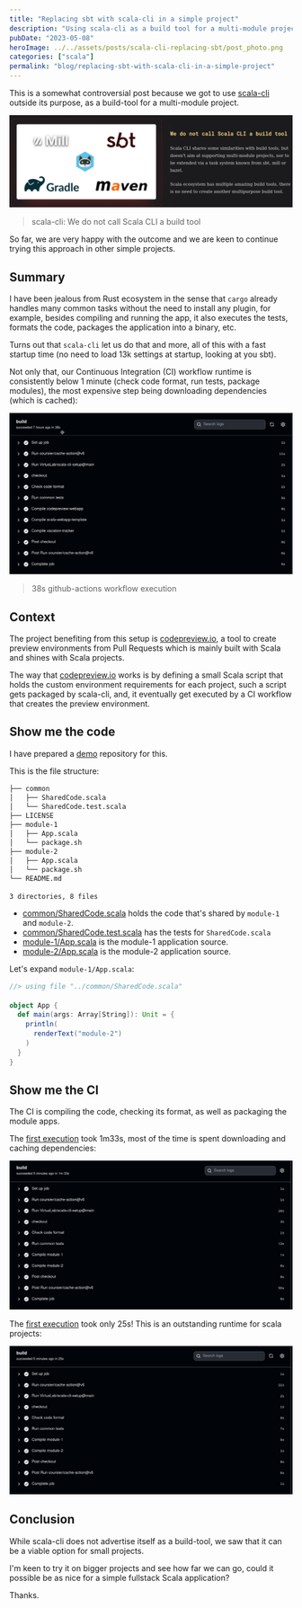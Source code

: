 ```yaml
---
title: "Replacing sbt with scala-cli in a simple project"
description: "Using scala-cli as a build tool for a multi-module project, achieving fast CI times and simplified build processes despite it not being designed as a build tool."
pubDate: "2023-05-08"
heroImage: ../../assets/posts/scala-cli-replacing-sbt/post_photo.png
categories: ["scala"]
permalink: "blog/replacing-sbt-with-scala-cli-in-a-simple-project"
---
```


This is a somewhat controversial post because we got to use [scala-cli](https://scala-cli.virtuslab.org) outside its purpose, as a build-tool for a multi-module project.

![scala-cli-is-not-a-build-tool](../../assets/posts/scala-cli-replacing-sbt/scala-cli-is-not-a-build-tool.png)

> scala-cli: We do not call Scala CLI a build tool

So far, we are very happy with the outcome and we are keen to continue trying this approach in other simple projects.

## Summary

I have been jealous from Rust ecosystem in the sense that `cargo` already handles many common tasks without the need to install any plugin, for example, besides compiling and running the app, it also executes the tests, formats the code, packages the application into a binary, etc.

Turns out that `scala-cli` let us do that and more, all of this with a fast startup time (no need to load 13k settings at startup, looking at you sbt).

Not only that, our Continuous Integration (CI) workflow runtime is consistently below 1 minute (check code format, run tests, package modules), the most expensive step being downloading dependencies (which is cached):

![github-actions-runtime](../../assets/posts/scala-cli-replacing-sbt/ci-runtime.png)

> 38s github-actions workflow execution

## Context

The project benefiting from this setup is [codepreview.io](https://codepreview.io), a tool to create preview environments from Pull Requests which is mainly built with Scala and shines with Scala projects.

The way that [codepreview.io](https://codepreview.io) works is by defining a small Scala script that holds the custom environment requirements for each project, such a script gets packaged by scala-cli, and, it eventually get executed by a CI workflow that creates the preview environment.

## Show me the code

I have prepared a [demo](https://github.com/wiringbits/scala-cli-multi-module-demo) repository for this.

This is the file structure:

```shell
├── common
│   ├── SharedCode.scala
│   └── SharedCode.test.scala
├── LICENSE
├── module-1
│   ├── App.scala
│   └── package.sh
├── module-2
│   ├── App.scala
│   └── package.sh
└── README.md

3 directories, 8 files
```

- [common/SharedCode.scala](https://github.com/wiringbits/scala-cli-multi-module-demo/blob/main/common/SharedCode.scala) holds the code that's shared by `module-1` and `module-2`.
- [common/SharedCode.test.scala](https://github.com/wiringbits/scala-cli-multi-module-demo/blob/main/common/SharedCode.test.scala) has the tests for `SharedCode.scala`
- [module-1/App.scala](https://github.com/wiringbits/scala-cli-multi-module-demo/blob/main/module-1/App.scala) is the module-1 application source.
- [module-2/App.scala](https://github.com/wiringbits/scala-cli-multi-module-demo/blob/main/module-2/App.scala) is the module-2 application source.

Let's expand `module-1/App.scala`:

```scala
//> using file "../common/SharedCode.scala"

object App {
  def main(args: Array[String]): Unit = {
    println(
      renderText("module-2")
    )
  }
}
```

## Show me the CI

The CI is compiling the code, checking its format, as well as packaging the module apps.

The [first execution](https://github.com/wiringbits/scala-cli-multi-module-demo/actions/runs/4916752733/jobs/8780920466) took 1m33s, most of the time is spent downloading and caching dependencies:

![ci-demo-execution-1](../../assets/posts/scala-cli-replacing-sbt/ci-demo-execution-1.png)


The [first execution](https://github.com/wiringbits/scala-cli-multi-module-demo/actions/runs/4916771498/jobs/8780964617) took only 25s! This is an outstanding runtime for scala projects:

![ci-demo-execution-2](../../assets/posts/scala-cli-replacing-sbt/ci-demo-execution-2.png)


## Conclusion

While scala-cli does not advertise itself as a build-tool, we saw that it can be a viable option for small projects.

I'm keen to try it on bigger projects and see how far we can go, could it possible be as nice for a simple fullstack Scala application?

Thanks.
